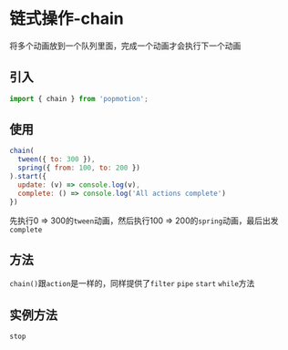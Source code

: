 # 链式操作-chain

将多个动画放到一个队列里面，完成一个动画才会执行下一个动画

## 引入

```js
import { chain } from 'popmotion';
```

## 使用

```js
chain(
  tween({ to: 300 }),
  spring({ from: 100, to: 200 })
).start({
  update: (v) => console.log(v),
  complete: () => console.log('All actions complete')
})
```

先执行0 => 300的`tween`动画，然后执行100 => 200的`spring`动画，最后出发`complete`

## 方法

`chain()`跟`action`是一样的，同样提供了`filter` `pipe` `start` `while`方法

## 实例方法

`stop`